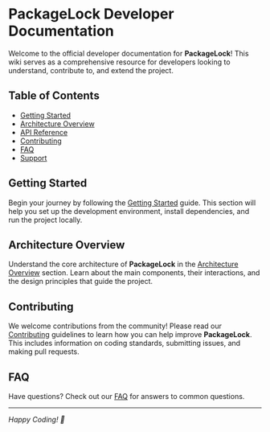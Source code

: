 # PackageLock Developer Documentation

Welcome to the official developer documentation for **PackageLock**! This wiki serves as a comprehensive resource for developers looking to understand, contribute to, and extend the project.

## Table of Contents

- [Getting Started][getting-started]
- [Architecture Overview][architecture-overview]
- [API Reference][api-reference]
- [Contributing][contributing]
- [FAQ][faq]
- [Support][support]

## Getting Started

Begin your journey by following the [Getting Started][getting-started] guide. This section will help you set up the development environment, install dependencies, and run the project locally.

## Architecture Overview

Understand the core architecture of **PackageLock** in the [Architecture Overview][architecture-overview] section. Learn about the main components, their interactions, and the design principles that guide the project.

## Contributing

We welcome contributions from the community! Please read our [Contributing][contributing] guidelines to learn how you can help improve **PackageLock**. This includes information on coding standards, submitting issues, and making pull requests.

## FAQ

Have questions? Check out our [FAQ][faq] for answers to common questions.

---

_Happy Coding! 🚀_

[getting-started]: getting-started
[architecture-overview]: architecture-overview
[api-reference]: api-reference
[contributing]: contributing
[faq]: faq
[support]: support
